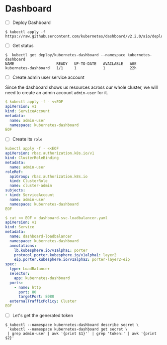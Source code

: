 # Dashboard

- [ ] Deploy Dashboard

```
$ kubectl apply -f https://raw.githubusercontent.com/kubernetes/dashboard/v2.2.0/aio/deploy/recommended.yaml
```

- [ ] Get status

```
$  kubectl get deploy/kubernetes-dashboard --namespace kubernetes-dashboard
NAME                   READY   UP-TO-DATE   AVAILABLE   AGE
kubernetes-dashboard   1/1     1            1           22h
```

- [ ] Create admin user service account

Since the dashboard shows us resources across our whole cluster, we will need to create an admin account `admin-user` for it.

```yaml
$ kubectl apply -f - <<EOF
apiVersion: v1
kind: ServiceAccount
metadata:
  name: admin-user
  namespace: kubernetes-dashboard
EOF
```

- [ ] Create its `role`

```yaml
kubectl apply -f - <<EOF
apiVersion: rbac.authorization.k8s.io/v1
kind: ClusterRoleBinding
metadata:
  name: admin-user
roleRef:
  apiGroup: rbac.authorization.k8s.io
  kind: ClusterRole
  name: cluster-admin
subjects:
- kind: ServiceAccount
  name: admin-user
  namespace: kubernetes-dashboard
EOF
```

```yaml
$ cat << EOF > dashboard-svc-loadbalancer.yaml 
apiVersion: v1
kind: Service
metadata:
  name: dashboard-loadbalancer
  namespace: kubernetes-dashboard
  annotations:
    lb.kubesphere.io/v1alpha1: porter
    protocol.porter.kubesphere.io/v1alpha1: layer2
    eip.porter.kubesphere.io/v1alpha2: porter-layer2-eip
spec:
  type: LoadBalancer
  selector:
    app: kubernetes-dashboard
  ports:
    - name: http
      port: 80
      targetPort: 8080
  externalTrafficPolicy: Cluster
EOF
```


- [ ] Let's get the generated token

```
$ kubectl --namespace kubernetes-dashboard describe secret \
 `kubectl --namespace kubernetes-dashboard get secret \
 | grep admin-user | awk '{print $1}'` | grep 'token:' | awk '{print $2}'
 ```
 
 
